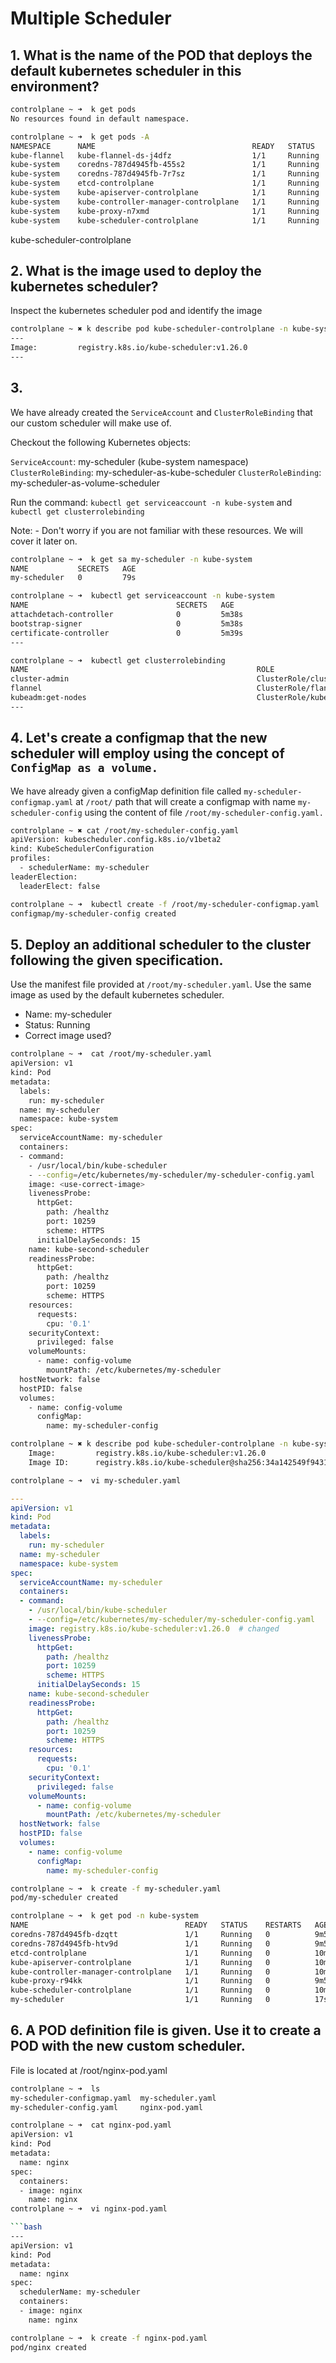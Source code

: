 # Multiple Scheduler

## 1. What is the name of the POD that deploys the default kubernetes scheduler in this environment?

```bash
controlplane ~ ➜  k get pods 
No resources found in default namespace.

controlplane ~ ➜  k get pods -A
NAMESPACE      NAME                                   READY   STATUS    RESTARTS   AGE
kube-flannel   kube-flannel-ds-j4dfz                  1/1     Running   0          86s
kube-system    coredns-787d4945fb-455s2               1/1     Running   0          85s
kube-system    coredns-787d4945fb-7r7sz               1/1     Running   0          86s
kube-system    etcd-controlplane                      1/1     Running   0          96s
kube-system    kube-apiserver-controlplane            1/1     Running   0          100s
kube-system    kube-controller-manager-controlplane   1/1     Running   0          102s
kube-system    kube-proxy-n7xmd                       1/1     Running   0          86s
kube-system    kube-scheduler-controlplane            1/1     Running   0          96s
```
kube-scheduler-controlplane

## 2. What is the image used to deploy the kubernetes scheduler?

Inspect the kubernetes scheduler pod and identify the image

```bash
controlplane ~ ✖ k describe pod kube-scheduler-controlplane -n kube-system
--- 
Image:         registry.k8s.io/kube-scheduler:v1.26.0
---
```

## 3. 
We have already created the `ServiceAccount` and `ClusterRoleBinding` that our custom scheduler will make use of.


Checkout the following Kubernetes objects:

`ServiceAccount`: my-scheduler (kube-system namespace)
`ClusterRoleBinding`: my-scheduler-as-kube-scheduler
`ClusterRoleBinding`: my-scheduler-as-volume-scheduler


Run the command: `kubectl get serviceaccount -n kube-system` and `kubectl get clusterrolebinding`


Note: - Don't worry if you are not familiar with these resources. We will cover it later on.
```bash
controlplane ~ ➜  k get sa my-scheduler -n kube-system
NAME           SECRETS   AGE
my-scheduler   0         79s
```

```bash
controlplane ~ ➜  kubectl get serviceaccount -n kube-system
NAME                                 SECRETS   AGE
attachdetach-controller              0         5m38s
bootstrap-signer                     0         5m38s
certificate-controller               0         5m39s
---
```

```bash
controlplane ~ ➜  kubectl get clusterrolebinding
NAME                                                   ROLE                                                                               AGE
cluster-admin                                          ClusterRole/cluster-admin                                                          5m44s
flannel                                                ClusterRole/flannel                                                                5m37s
kubeadm:get-nodes                                      ClusterRole/kubeadm:get-nodes                                                      5m42s
---
```

## 4. Let's create a configmap that the new scheduler will employ using the concept of `ConfigMap as a volume.`

We have already given a configMap definition file called `my-scheduler-configmap.yaml` at `/root/` path that will create a configmap with name `my-scheduler-config` using the content of file `/root/my-scheduler-config.yaml.`

```bash
controlplane ~ ✖ cat /root/my-scheduler-config.yaml
apiVersion: kubescheduler.config.k8s.io/v1beta2
kind: KubeSchedulerConfiguration
profiles:
  - schedulerName: my-scheduler
leaderElection:
  leaderElect: false
```

```bash
controlplane ~ ➜  kubectl create -f /root/my-scheduler-configmap.yaml
configmap/my-scheduler-config created
```

## 5. Deploy an additional scheduler to the cluster following the given specification.

Use the manifest file provided at `/root/my-scheduler.yaml`. Use the same image as used by the default kubernetes scheduler.
- Name: my-scheduler
- Status: Running
- Correct image used?
```bash
controlplane ~ ➜  cat /root/my-scheduler.yaml
apiVersion: v1
kind: Pod
metadata:
  labels:
    run: my-scheduler
  name: my-scheduler
  namespace: kube-system
spec:
  serviceAccountName: my-scheduler
  containers:
  - command:
    - /usr/local/bin/kube-scheduler
    - --config=/etc/kubernetes/my-scheduler/my-scheduler-config.yaml
    image: <use-correct-image>
    livenessProbe:
      httpGet:
        path: /healthz
        port: 10259
        scheme: HTTPS
      initialDelaySeconds: 15
    name: kube-second-scheduler
    readinessProbe:
      httpGet:
        path: /healthz
        port: 10259
        scheme: HTTPS
    resources:
      requests:
        cpu: '0.1'
    securityContext:
      privileged: false
    volumeMounts:
      - name: config-volume
        mountPath: /etc/kubernetes/my-scheduler
  hostNetwork: false
  hostPID: false
  volumes:
    - name: config-volume
      configMap:
        name: my-scheduler-config
```

```bash
controlplane ~ ✖ k describe pod kube-scheduler-controlplane -n kube-system| grep Image
    Image:         registry.k8s.io/kube-scheduler:v1.26.0
    Image ID:      registry.k8s.io/kube-scheduler@sha256:34a142549f94312b41d4a6cd98e7fddabff484767a199333acb7503bf46d7410
```

```bash
controlplane ~ ➜  vi my-scheduler.yaml

```

```yaml
---
apiVersion: v1
kind: Pod
metadata:
  labels:
    run: my-scheduler
  name: my-scheduler
  namespace: kube-system
spec:
  serviceAccountName: my-scheduler
  containers:
  - command:
    - /usr/local/bin/kube-scheduler
    - --config=/etc/kubernetes/my-scheduler/my-scheduler-config.yaml
    image: registry.k8s.io/kube-scheduler:v1.26.0  # changed
    livenessProbe:
      httpGet:
        path: /healthz
        port: 10259
        scheme: HTTPS
      initialDelaySeconds: 15
    name: kube-second-scheduler
    readinessProbe:
      httpGet:
        path: /healthz
        port: 10259
        scheme: HTTPS
    resources:
      requests:
        cpu: '0.1'
    securityContext:
      privileged: false
    volumeMounts:
      - name: config-volume
        mountPath: /etc/kubernetes/my-scheduler
  hostNetwork: false
  hostPID: false
  volumes:
    - name: config-volume
      configMap:
        name: my-scheduler-config
```

```bash
controlplane ~ ➜  k create -f my-scheduler.yaml
pod/my-scheduler created

controlplane ~ ➜  k get pod -n kube-system
NAME                                   READY   STATUS    RESTARTS   AGE
coredns-787d4945fb-dzqtt               1/1     Running   0          9m51s
coredns-787d4945fb-htv9d               1/1     Running   0          9m51s
etcd-controlplane                      1/1     Running   0          10m
kube-apiserver-controlplane            1/1     Running   0          10m
kube-controller-manager-controlplane   1/1     Running   0          10m
kube-proxy-r94kk                       1/1     Running   0          9m51s
kube-scheduler-controlplane            1/1     Running   0          10m
my-scheduler                           1/1     Running   0          17s
```

## 6. A POD definition file is given. Use it to create a POD with the new custom scheduler.

File is located at /root/nginx-pod.yaml
```bash
controlplane ~ ➜  ls
my-scheduler-configmap.yaml  my-scheduler.yaml
my-scheduler-config.yaml     nginx-pod.yaml

controlplane ~ ➜  cat nginx-pod.yaml
apiVersion: v1 
kind: Pod 
metadata:
  name: nginx 
spec:
  containers:
  - image: nginx
    name: nginx
controlplane ~ ➜  vi nginx-pod.yaml

```bash
---
apiVersion: v1 
kind: Pod 
metadata:
  name: nginx 
spec:
  schedulerName: my-scheduler
  containers:
  - image: nginx
    name: nginx
```

```bash
controlplane ~ ➜  k create -f nginx-pod.yaml 
pod/nginx created
```
```